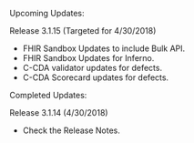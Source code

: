 
Upcoming Updates:

Release 3.1.15 (Targeted for 4/30/2018)
* FHIR Sandbox Updates to include Bulk API.
* FHIR Sandbox Updates for Inferno.
* C-CDA validator updates for defects.
* C-CDA Scorecard updates for defects.

Completed Updates:

Release 3.1.14 (4/30/2018)
* Check the Release Notes.
